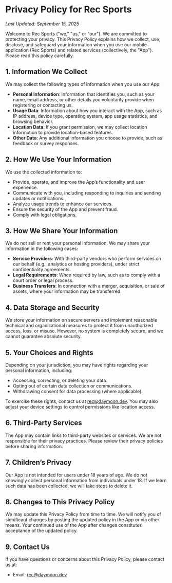 # Privacy Policy for Rec Sports

_Last Updated: September 15, 2025_

Welcome to Rec Sports ("we," "us," or "our"). We are committed to protecting your privacy. This Privacy Policy explains how we collect, use, disclose, and safeguard your information when you use our mobile application (Rec Sports) and related services (collectively, the "App"). Please read this policy carefully.

## 1. Information We Collect

We may collect the following types of information when you use our App:

- **Personal Information**: Information that identifies you, such as your name, email address, or other details you voluntarily provide when registering or contacting us.
- **Usage Data**: Information about how you interact with the App, such as IP address, device type, operating system, app usage statistics, and browsing behavior.
- **Location Data**: If you grant permission, we may collect location information to provide location-based features.
- **Other Data**: Any additional information you choose to provide, such as feedback or survey responses.

## 2. How We Use Your Information

We use the collected information to:

- Provide, operate, and improve the App’s functionality and user experience.
- Communicate with you, including responding to inquiries and sending updates or notifications.
- Analyze usage trends to enhance our services.
- Ensure the security of the App and prevent fraud.
- Comply with legal obligations.

## 3. How We Share Your Information

We do not sell or rent your personal information. We may share your information in the following cases:

- **Service Providers**: With third-party vendors who perform services on our behalf (e.g., analytics or hosting providers), under strict confidentiality agreements.
- **Legal Requirements**: When required by law, such as to comply with a court order or legal process.
- **Business Transfers**: In connection with a merger, acquisition, or sale of assets, where your information may be transferred.

## 4. Data Storage and Security

We store your information on secure servers and implement reasonable technical and organizational measures to protect it from unauthorized access, loss, or misuse. However, no system is completely secure, and we cannot guarantee absolute security.

## 5. Your Choices and Rights

Depending on your jurisdiction, you may have rights regarding your personal information, including:

- Accessing, correcting, or deleting your data.
- Opting out of certain data collection or communications.
- Withdrawing consent for data processing (where applicable).

To exercise these rights, contact us at rec@daymoon.dev. You may also adjust your device settings to control permissions like location access.

## 6. Third-Party Services

The App may contain links to third-party websites or services. We are not responsible for their privacy practices. Please review their privacy policies before sharing information.

## 7. Children’s Privacy

Our App is not intended for users under 18 years of age. We do not knowingly collect personal information from individuals under 18. If we learn such data has been collected, we will take steps to delete it.

## 8. Changes to This Privacy Policy

We may update this Privacy Policy from time to time. We will notify you of significant changes by posting the updated policy in the App or via other means. Your continued use of the App after changes constitutes acceptance of the updated policy.

## 9. Contact Us

If you have questions or concerns about this Privacy Policy, please contact us at:

- Email: rec@daymoon.dev
